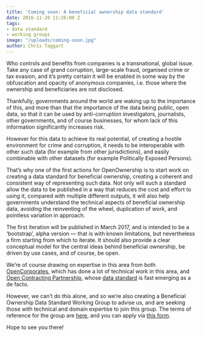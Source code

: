 ```yaml
---
title: 'Coming soon: A beneficial ownership data standard'
date: 2016-11-28 11:26:00 Z
tags:
- data standard
- working groups
image: "/uploads/coming-soon.jpg"
author: Chris Taggart
---
```


Who controls and benefits from companies is a transnational, global issue. Take any case of grand corruption, large-scale fraud, organised crime or tax evasion, and it’s pretty certain it will be enabled in some way by the obfuscation and opacity of anonymous companies, i.e. those where the ownership and beneficiaries are not disclosed.

Thankfully, governments around the world are waking up to the importance of this, and more than that the importance of the data being public, open data, so that it can be used by anti-corruption investigators, journalists, other governments, and of course businesses, for whom lack of this information significantly increases risk. 

However for this data to achieve its real potential, of creating a hostile environment for crime and corruption, it needs to be interoperable with other such data (for example from other jurisdictions), and easily combinable with other datasets (for example Politically Exposed Persons). 

That’s why one of the first actions for OpenOwnership is to start work on creating a data standard for beneficial ownership, creating a coherent and consistent way of representing such data. Not only will such a standard allow the data to be published in a way that reduces the cost and effort to using it, compared with multiple different outputs, it will also help governments understand the technical aspects of beneficial ownership data, avoiding the reinventing of the wheel, duplication of work, and pointless variation in approach.

The first iteration will be published in March 2017, and is intended to be a ‘bootstrap’, alpha version — that is with known limitations, but nevertheless a firm starting from which to iterate. It should also provide a clear conceptual model for the central ideas behind beneficial ownership, be driven by use cases, and of course, be open.

We’re of course drawing on expertise in this area from both [OpenCorporates](https://OpenCorporates.com), which has done a lot of technical work in this area, and [Open Contracting Partnership](http://www.open-contracting.org/), whose [data standard](http://standard.open-contracting.org/latest/en/) is fast emerging as a de facto. 

However, we can’t do this alone, and so we’re also creating a Beneficial Ownership Data Standard Working Group to advise us, and are seeking those with technical and domain expertise to join this group. The terms of reference for the group are [here](https://docs.google.com/document/d/1WxAnHRXqLIpHAaxQoUsNkSGMykTLOX3tphlju4IFpO4/edit), and you can apply via [this form](https://goo.gl/forms/bP6ZHxFNjgEGpsFp1).

Hope to see you there!